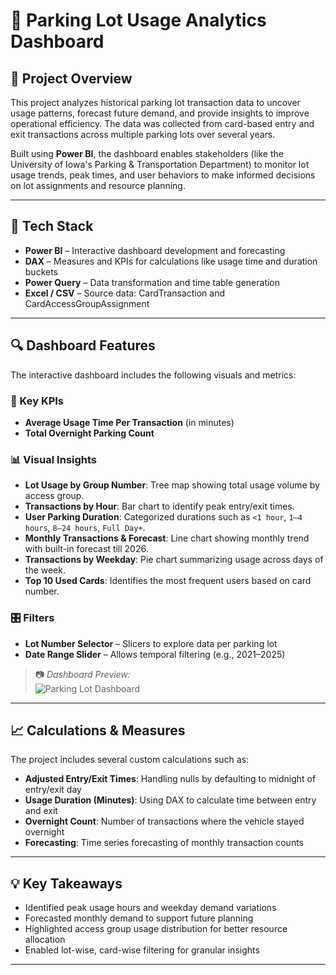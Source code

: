 
# 🚗 Parking Lot Usage Analytics Dashboard

## 📌 Project Overview

This project analyzes historical parking lot transaction data to uncover usage patterns, forecast future demand, and provide insights to improve operational efficiency. The data was collected from card-based entry and exit transactions across multiple parking lots over several years.

Built using **Power BI**, the dashboard enables stakeholders (like the University of Iowa's Parking & Transportation Department) to monitor lot usage trends, peak times, and user behaviors to make informed decisions on lot assignments and resource planning.

---

## 🧰 Tech Stack

- **Power BI** – Interactive dashboard development and forecasting
- **DAX** – Measures and KPIs for calculations like usage time and duration buckets
- **Power Query** – Data transformation and time table generation
- **Excel / CSV** – Source data: CardTransaction and CardAccessGroupAssignment

---

## 🔍 Dashboard Features

The interactive dashboard includes the following visuals and metrics:

### 🧠 Key KPIs
- **Average Usage Time Per Transaction** (in minutes)
- **Total Overnight Parking Count**

### 📊 Visual Insights

- **Lot Usage by Group Number**: Tree map showing total usage volume by access group.
- **Transactions by Hour**: Bar chart to identify peak entry/exit times.
- **User Parking Duration**: Categorized durations such as `<1 hour`, `1–4 hours`, `8–24 hours`, `Full Day+`.
- **Monthly Transactions & Forecast**: Line chart showing monthly trend with built-in forecast till 2026.
- **Transactions by Weekday**: Pie chart summarizing usage across days of the week.
- **Top 10 Used Cards**: Identifies the most frequent users based on card number.

### 🎛️ Filters

- **Lot Number Selector** – Slicers to explore data per parking lot
- **Date Range Slider** – Allows temporal filtering (e.g., 2021–2025)

> 📷 *Dashboard Preview:*  
> ![Parking Lot Dashboard](https://github.com/jathin1407/<your-repo-name>/blob/main/parking_lot_dashboard.png?raw=true)

---

## 📈 Calculations & Measures

The project includes several custom calculations such as:

- **Adjusted Entry/Exit Times**: Handling nulls by defaulting to midnight of entry/exit day
- **Usage Duration (Minutes)**: Using DAX to calculate time between entry and exit
- **Overnight Count**: Number of transactions where the vehicle stayed overnight
- **Forecasting**: Time series forecasting of monthly transaction counts

---

## 💡 Key Takeaways

- Identified peak usage hours and weekday demand variations
- Forecasted monthly demand to support future planning
- Highlighted access group usage distribution for better resource allocation
- Enabled lot-wise, card-wise filtering for granular insights

---
